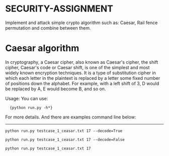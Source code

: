 # SECURITY-ASSIGNMENT
Implement and attack simple crypto algorithm such as: Caesar, Rail fence permutation and combine between them.

# Caesar algorithm
In cryptography, a Caesar cipher, also known as Caesar's cipher, the shift cipher, Caesar's code or Caesar shift, is one of the simplest and most widely known encryption techniques. It is a type of substitution cipher in which each letter in the plaintext is replaced by a letter some fixed number of positions down the alphabet. For example, with a left shift of 3, D would be replaced by A, E would become B, and so on.

Usage:
You can use:

```
  {python run.py -h*}
```

For more details. And there are examples command line below:

----------------------------------------------------------------
```
python run.py testcase_1_ceasar.txt 17 --decode=True

python run.py testcase_1_ceasar.txt 17 --decode=False

python run.py testcase_1_ceasar.txt 17
```
